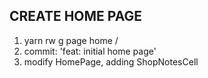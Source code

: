 ## CREATE HOME PAGE

1. yarn rw g page home /
2. commit: 'feat: initial home page'
3. modify HomePage, adding ShopNotesCell
